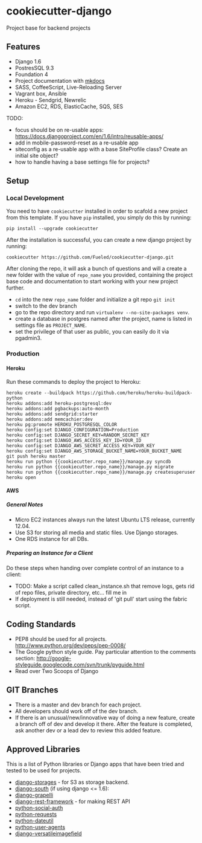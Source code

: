 cookiecutter-django
====================

Project base for backend projects

## Features

* Django 1.6
* PostresSQL 9.3
* Foundation 4
* Project documentation with [mkdocs][mkdocs]
* SASS, CoffeeScript, Live-Reloading Server
* Vagrant box, Ansible
* Heroku - Sendgrid, Newrelic
* Amazon EC2, RDS, ElasticCache, SQS, SES

[mkdocs]: http://www.mkdocs.org/

TODO:

* focus should be on re-usable apps: https://docs.djangoproject.com/en/1.6/intro/reusable-apps/
* add in mobile-password-reset as a re-usable app
* siteconfig as a re-usable app with a base SiteProfile class? Create an initial site object?
* how to handle having a base settings file for projects?

## Setup

### Local Development

You need to have `cookiecutter` installed in order to scafold a new project from this template. If you have `pip` installed, you simply do this by running:

    pip install --upgrade cookiecutter

After the installation is successful, you can create a new django project by running:

    cookiecutter https://github.com/Fueled/cookiecutter-django.git

After cloning the repo, it will ask a bunch of questions and will a create a new folder with the value of `repo_name` you provided, containing the project base code and documentation to start working with your new project further.


* `cd` into the new `repo_name` folder and initialize a git repo `git init`
* switch to the dev branch
* go to the repo directory and run `virtualenv --no-site-packages venv`.
* create a database in postgres named after the project, name is listed in settings file as `PROJECT_NAME`.
* set the privilege of that user as public, you can easily do it via pgadmin3.


### Production

#### Heroku
 
Run these commands to deploy the project to Heroku:

```
heroku create --buildpack https://github.com/heroku/heroku-buildpack-python
heroku addons:add heroku-postgresql:dev
heroku addons:add pgbackups:auto-month
heroku addons:add sendgrid:starter
heroku addons:add memcachier:dev
heroku pg:promote HEROKU_POSTGRESQL_COLOR
heroku config:set DJANGO_CONFIGURATION=Production
heroku config:set DJANGO_SECRET_KEY=RANDOM_SECRET_KEY
heroku config:set DJANGO_AWS_ACCESS_KEY_ID=YOUR_ID
heroku config:set DJANGO_AWS_SECRET_ACCESS_KEY=YOUR_KEY
heroku config:set DJANGO_AWS_STORAGE_BUCKET_NAME=YOUR_BUCKET_NAME
git push heroku master
heroku run python {{cookiecutter.repo_name}}/manage.py syncdb
heroku run python {{cookiecutter.repo_name}}/manage.py migrate
heroku run python {{cookiecutter.repo_name}}/manage.py createsuperuser
heroku open
```

#### AWS

##### General Notes

* Micro EC2 instances always run the latest Ubuntu LTS release, currently 12.04.
* Use S3 for storing all media and static files. Use Django storages.
* One RDS instance for all DBs.

##### Preparing an Instance for a Client

Do these steps when handing over complete control of an instance to a client:

* TODO: Make a script called clean_instance.sh that remove logs, gets rid of repo files, private directory, etc... fill me in
* If deployment is still needed, instead of 'git pull' start using the fabric script. 

## Coding Standards
* PEP8 should be used for all projects. http://www.python.org/dev/peps/pep-0008/
* The Google python style guide. Pay particular attention to the comments section: http://google-styleguide.googlecode.com/svn/trunk/pyguide.html
* Read over Two Scoops of Django


## GIT Branches
* There is a master and dev branch for each project.
* All developers should work off of the dev branch.
* If there is an unusual/new/innovative way of doing a new feature, create a branch off of dev and develop it there. After the feature is completed, ask another dev or a lead dev to review this added feature.


## Approved Libraries
This is a list of Python libraries or Django apps that have been tried and tested to be used for projects.

* [django-storages](http://django-storages.readthedocs.org/en/latest/) - for S3 as storage backend.
* [django-south](http://south.aeracode.org/)  (if using django <= 1.6): 
* [django-grapelli](https://github.com/sehmaschine/django-grappelli)
* [django-rest-framework](http://www.django-rest-framework.org/) - for making REST API 
* [python-social-auth](https://github.com/omab/python-social-auth)
* [python-requests](http://docs.python-requests.org/en/latest/)
* [python-dateutil](http://labix.org/python-dateutil)
* [python-user-agents](https://github.com/selwin/python-user-agents/)
* [django-versatileimagefield](https://github.com/WGBH/django-versatileimagefield)
